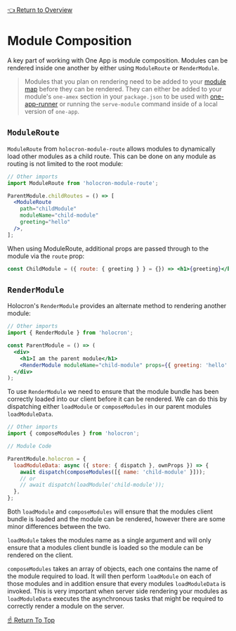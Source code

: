 <!--ONE-DOCS-HIDE start-->
[👈 Return to Overview](./README.md)
<!--ONE-DOCS-HIDE end-->

# Module Composition

A key part of working with One App is module composition. Modules can be rendered inside one another by either using `ModuleRoute` or `RenderModule`.

> Modules that you plan on rendering need to be added to your [module map](../api/server/Module-Map-Schema.md) before they can be rendered. They can either be added to your module's `one-amex` section in your `package.json` to be used with [one-app-runner](https://one-amex-docs.americanexpress.com/en-us/one-app-runner/api/) or running the `serve-module` command inside of a local version of `one-app`.

## `ModuleRoute`

`ModuleRoute` from `holocron-module-route` allows modules to dynamically load other modules
as a child route. This can be done on any module as routing is not limited to the root module:

```jsx
// Other imports
import ModuleRoute from 'holocron-module-route';

ParentModule.childRoutes = () => [
  <ModuleRoute
    path="childModule"
    moduleName="child-module"
    greeting="hello"
  />,
];
```

When using ModuleRoute, additional props are passed through to the module via the `route` prop:

```jsx
const ChildModule = ({ route: { greeting } } = {}) => <h1>{greeting}</h1>;
```

## `RenderModule`

Holocron's `RenderModule` provides an alternate method to rendering another module:

```jsx
// Other imports
import { RenderModule } from 'holocron';

const ParentModule = () => (
  <div>
    <h1>I am the parent module</h1>
    <RenderModule moduleName="child-module" props={{ greeting: 'hello' }} />
  </div>
);
```

To use `RenderModule` we need to ensure that the module bundle has been correctly
loaded into our client before it can be rendered. We can do this by
dispatching either `loadModule` or `composeModules` in our parent modules `loadModuleData`.

```jsx
// Other imports
import { composeModules } from 'holocron';

// Module Code

ParentModule.holocron = {
  loadModuleData: async ({ store: { dispatch }, ownProps }) => {
    await dispatch(composeModules([{ name: 'child-module' }]));
    // or
    // await dispatch(loadModule('child-module'));
  },
};
```

Both `loadModule` and `composeModules` will ensure that the modules client bundle is loaded and the module can be rendered, however there are some minor differences between the two.

`loadModule` takes the modules name as a single argument and will only ensure that a modules client bundle is loaded so the module can be rendered on the client.

`composeModules` takes an array of objects, each one contains the name of the module required to load. It will then perform `loadModule` on each of those modules and in addition ensure that every modules `loadModuleData` is invoked. This is very important when server side rendering your modules as `loadModuleData` executes the asynchronous tasks that might be required to correctly render a module on the server.

<!--ONE-DOCS-HIDE start-->
[☝️ Return To Top](#Making-An-Api-Call)
<!--ONE-DOCS-HIDE end-->
